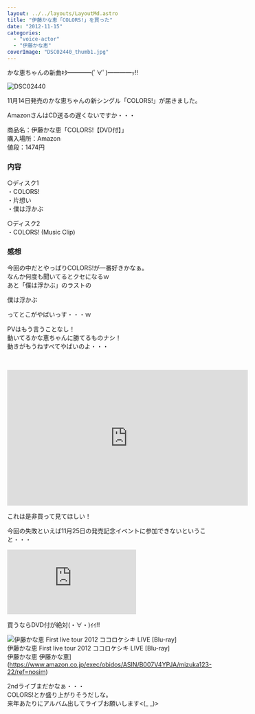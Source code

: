 ```yaml
---
layout: ../../layouts/LayoutMd.astro
title: "伊藤かな恵「COLORS!」を買った"
date: "2012-11-15"
categories: 
  - "voice-actor"
  - "伊藤かな恵"
coverImage: "DSC02440_thumb1.jpg"
---
```


かな恵ちゃんの新曲ｷﾀ━━━━(ﾟ∀ﾟ)━━━━ｯ!!

![DSC02440](/archive/images/DSC02440_thumb.jpg "DSC02440")


11月14日発売のかな恵ちゃんの新シングル「COLORS!」が届きました。

AmazonさんはCD送るの遅くないですか・・・

商品名：伊藤かな恵「COLORS!【DVD付】」  
購入場所：Amazon  
値段：1474円

### 内容

○ディスク1  
・COLORS!  
・片想い  
・僕は浮かぶ

○ディスク2  
・COLORS! (Music Clip)

### 感想

今回の中だとやっぱりCOLORS!が一番好きかなぁ。  
なんか何度も聞いてるとクセになるｗ  
あと「僕は浮かぶ」のラストの

僕は浮かぶ

ってとこがやばいっす・・・ｗ

PVはもう言うことなし！  
動いてるかな恵ちゃんに勝てるものナシ！  
動きがもうねすべてやばいのよ・・・

 

<iframe height="315" src="http://www.youtube.com/embed/hJvdX9EThTk" frameborder="0" width="560" allowfullscreen="allowfullscreen"></iframe>

これは是非買って見てほしい！

今回の失敗といえば11月25日の発売記念イベントに参加できないということ・・・

![http://www.lantis.jp/news.php?id=1349794974](/archive/images/51rws-SwTwL._SL160_.jpg "Now Capturing...")  
COLORS!【DVD付】  
伊藤かな恵](http://www.lantis.jp/news.php?id=1349794974)

買うならDVD付が絶対(・∀・)ｲｲ!!

![伊藤かな恵 First live tour 2012 ココロケシキ LIVE [Blu-ray]](/archive/images/51JWLcC9ETL._SL160_.jpg)  
伊藤かな恵 First live tour 2012 ココロケシキ LIVE \[Blu-ray\]  
伊藤かな恵 伊藤かな恵](https://www.amazon.co.jp/exec/obidos/ASIN/B007V4YPJA/mizuka123-22/ref=nosim)

  
2ndライブまだかなぁ・・・  
COLORS!とか盛り上がりそうだしな。  
来年あたりにアルバム出してライブお願いします<(\_ \_)>
